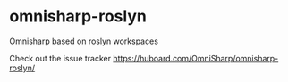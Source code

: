 omnisharp-roslyn
================

Omnisharp based on roslyn workspaces

Check out the issue tracker https://huboard.com/OmniSharp/omnisharp-roslyn/
